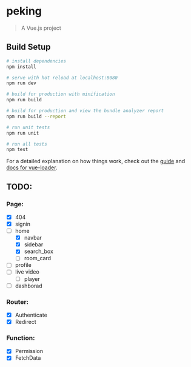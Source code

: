 # peking

> A Vue.js project

## Build Setup

``` bash
# install dependencies
npm install

# serve with hot reload at localhost:8080
npm run dev

# build for production with minification
npm run build

# build for production and view the bundle analyzer report
npm run build --report

# run unit tests
npm run unit

# run all tests
npm test
```

For a detailed explanation on how things work, check out the [guide](http://vuejs-templates.github.io/webpack/) and [docs for vue-loader](http://vuejs.github.io/vue-loader).


## TODO:

### Page:
- [x] 404
- [x] signin
- [ ] home
  - [x] navbar
  - [x] sidebar
  - [x] search_box
  - [ ] room_card
- [ ] profile
- [ ] live video
  - [ ] player
- [ ] dashborad

### Router:
- [x] Authenticate
- [x] Redirect

### Function:
- [x] Permission
- [x] FetchData
